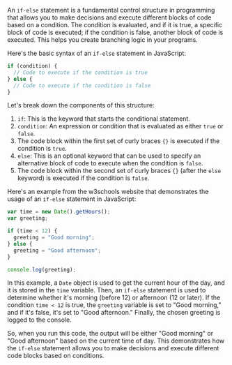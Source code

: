 An `if-else` statement is a fundamental control structure in programming that allows you to make decisions and execute different blocks of code based on a condition. The condition is evaluated, and if it is true, a specific block of code is executed; if the condition is false, another block of code is executed. This helps you create branching logic in your programs.

Here's the basic syntax of an `if-else` statement in JavaScript:

```javascript
if (condition) {
  // Code to execute if the condition is true
} else {
  // Code to execute if the condition is false
}
```

Let's break down the components of this structure:

1. `if`: This is the keyword that starts the conditional statement.
2. `condition`: An expression or condition that is evaluated as either `true` or `false`.
3. The code block within the first set of curly braces `{}` is executed if the condition is `true`.
4. `else`: This is an optional keyword that can be used to specify an alternative block of code to execute when the condition is `false`.
5. The code block within the second set of curly braces `{}` (after the `else` keyword) is executed if the condition is `false`.

Here's an example from the w3schools website that demonstrates the usage of an `if-else` statement in JavaScript:

```javascript
var time = new Date().getHours();
var greeting;

if (time < 12) {
  greeting = "Good morning";
} else {
  greeting = "Good afternoon";
}

console.log(greeting);
```

In this example, a `Date` object is used to get the current hour of the day, and it is stored in the `time` variable. Then, an `if-else` statement is used to determine whether it's morning (before 12) or afternoon (12 or later). If the condition `time < 12` is true, the `greeting` variable is set to "Good morning," and if it's false, it's set to "Good afternoon." Finally, the chosen greeting is logged to the console.

So, when you run this code, the output will be either "Good morning" or "Good afternoon" based on the current time of day. This demonstrates how the `if-else` statement allows you to make decisions and execute different code blocks based on conditions.
